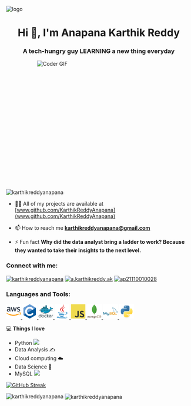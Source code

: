 ![logo](https://user-images.githubusercontent.com/10498744/210012254-234538ff-d198-48aa-8964-37e6fd45d227.gif)

<h1 align="center">Hi 👋, I'm Anapana Karthik Reddy</h1>

<h3 align="center">A tech-hungry guy LEARNING a new thing everyday</h3>
<img align="right" src="https://cdn.dribbble.com/users/2131993/screenshots/4948736/thoughtworks-gif_dribbble.gif" alt="Coder GIF" width="420" height="350">

<p align="left"> <img src="https://komarev.com/ghpvc/?username=karthikreddyanapana&label=Profile%20views&color=0e75b6&style=flat" alt="karthikreddyanapana" /> </p>

- 👨‍💻 All of my projects are available at [www.github.com/KarthikReddyAnapana](www.github.com/KarthikReddyAnapana)

- 📫 How to reach me **karthikreddyanapana@gmail.com**

- ⚡ Fun fact **Why did the data analyst bring a ladder to work? Because they wanted to take their insights to the next level.**

<h3 align="left">Connect with me:</h3>
<p align="left">
<a href="https://linkedin.com/in/karthikreddyanapana" target="blank"><img align="center" src="https://raw.githubusercontent.com/rahuldkjain/github-profile-readme-generator/master/src/images/icons/Social/linked-in-alt.svg" alt="karthikreddyanapana" height="30" width="40" /></a>
<a href="https://instagram.com/a.karthikreddy.ak" target="blank"><img align="center" src="https://raw.githubusercontent.com/rahuldkjain/github-profile-readme-generator/master/src/images/icons/Social/instagram.svg" alt="a.karthikreddy.ak" height="30" width="40" /></a>
<a href="https://www.hackerrank.com/ap21110010028" target="blank"><img align="center" src="https://raw.githubusercontent.com/rahuldkjain/github-profile-readme-generator/master/src/images/icons/Social/hackerrank.svg" alt="ap21110010028" height="30" width="40" /></a>
</p>

<h3 align="left">Languages and Tools:</h3>
<p align="left"> <a href="https://aws.amazon.com" target="_blank" rel="noreferrer"> <img src="https://raw.githubusercontent.com/devicons/devicon/master/icons/amazonwebservices/amazonwebservices-original-wordmark.svg" alt="aws" width="40" height="40"/> </a> <a href="https://www.cprogramming.com/" target="_blank" rel="noreferrer"> <img src="https://raw.githubusercontent.com/devicons/devicon/master/icons/c/c-original.svg" alt="c" width="40" height="40"/> </a> <a href="https://www.docker.com/" target="_blank" rel="noreferrer"> <img src="https://raw.githubusercontent.com/devicons/devicon/master/icons/docker/docker-original-wordmark.svg" alt="docker" width="40" height="40"/> </a> <a href="https://www.java.com" target="_blank" rel="noreferrer"> <img src="https://raw.githubusercontent.com/devicons/devicon/master/icons/java/java-original.svg" alt="java" width="40" height="40"/> </a> <a href="https://developer.mozilla.org/en-US/docs/Web/JavaScript" target="_blank" rel="noreferrer"> <img src="https://raw.githubusercontent.com/devicons/devicon/master/icons/javascript/javascript-original.svg" alt="javascript" width="40" height="40"/> </a> <a href="https://www.mongodb.com/" target="_blank" rel="noreferrer"> <img src="https://raw.githubusercontent.com/devicons/devicon/master/icons/mongodb/mongodb-original-wordmark.svg" alt="mongodb" width="40" height="40"/> </a> <a href="https://www.mysql.com/" target="_blank" rel="noreferrer"> <img src="https://raw.githubusercontent.com/devicons/devicon/master/icons/mysql/mysql-original-wordmark.svg" alt="mysql" width="40" height="40"/> </a> <a href="https://www.python.org" target="_blank" rel="noreferrer"> <img src="https://raw.githubusercontent.com/devicons/devicon/master/icons/python/python-original.svg" alt="python" width="40" height="40"/> </a> </p>

💻 **Things I love**
- Python <img src="https://media.giphy.com/media/WUlplcMpOCEmTGBtBW/giphy.gif" width="30"> 
- Data Analysis ✍️
- Cloud computing ☁️
- Data Science 😬
- MySQL <img src="https://user-images.githubusercontent.com/11978772/40430854-46e62868-5e63-11e8-9fac-920ee4ef5237.png" width="30">


[![GitHub Streak](https://streak-stats.demolab.com?user=KarthikReddyAnapana&theme=Yellow&border_radius=30&date_format=j%20M%5B%20Y%5D&card_width=500)](https://git.io/streak-stats)


<p><img align="left" src="https://github-readme-stats.vercel.app/api/top-langs?username=karthikreddyanapana&show_icons=true&locale=en&layout=compact" alt="karthikreddyanapana" /></p>

<p>&nbsp;<img align="center" src="https://github-readme-stats.vercel.app/api?username=karthikreddyanapana&show_icons=true&locale=en" alt="karthikreddyanapana" /></p>

